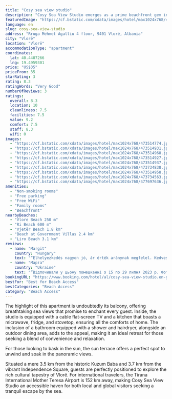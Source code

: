 ```yaml
---
title: "Cosy sea view studio"
description: "Cosy Sea View Studio emerges as a prime beachfront gem in Vlorë, strategically positioned just a stone's throw away from Vlore Beach and a short stroll from Ri Beach."
featuredImage: "https://cf.bstatic.com/xdata/images/hotel/max1024x768/473514774.jpg?k=ad37e4e4fb7e8de0bebb2cce234243c4b4173abed86992176660a7313239fa8f&o=&hp=1"
language: en
slug: cosy-sea-view-studio
address: "Rruga Mehmet Agalliu 4 floor, 9401 Vlorë, Albania"
city: "Vlorë"
location: "Vlorë"
accommodationType: "apartment"
coordinates:
  lat: 40.4407266
  lng: 19.4959301
price: "US$35"
priceFrom: 35
starRating: 3
rating: 8.3
ratingWords: "Very Good"
numberOfReviews: 3
ratings:
  overall: 8.3
  location: 10
  cleanliness: 7.5
  facilities: 7.5
  value: 9.2
  comfort: 7.5
  staff: 8.3
  wifi: 0
images:
  - "https://cf.bstatic.com/xdata/images/hotel/max1024x768/473514774.jpg?k=ad37e4e4fb7e8de0bebb2cce234243c4b4173abed86992176660a7313239fa8f&o=&hp=1"
  - "https://cf.bstatic.com/xdata/images/hotel/max1024x768/473514931.jpg?k=ec2138d9dfa3b31400f26f8ea2aed0738a353394cf19823a9accd8e749cafe90&o=&hp=1"
  - "https://cf.bstatic.com/xdata/images/hotel/max1024x768/473514968.jpg?k=d987a9636122492512513d32234a9ac66b9ed5af21b49eb4f54a1cb5a067d93b&o=&hp=1"
  - "https://cf.bstatic.com/xdata/images/hotel/max1024x768/473514927.jpg?k=32adbcd15341dbc2ea5e2b3b08656cac981ca55a047a12e76d0999b5dfcaf6d5&o=&hp=1"
  - "https://cf.bstatic.com/xdata/images/hotel/max1024x768/473514937.jpg?k=e6810d1e73622813dfb9f6818666dc3e46e3fada51ca4f04fac1592055d9f8ca&o=&hp=1"
  - "https://cf.bstatic.com/xdata/images/hotel/max1024x768/473734838.jpg?k=47336cdc90db9e92923ada01cf99013c146c8ded4e0fd9d75efa9bd55279b32b&o=&hp=1"
  - "https://cf.bstatic.com/xdata/images/hotel/max1024x768/473514958.jpg?k=b5369c19189ad5e8d95a45ff142d6706eb89177850de538bc50a9810e26851fb&o=&hp=1"
  - "https://cf.bstatic.com/xdata/images/hotel/max1024x768/473734563.jpg?k=857f3d9e09b42aa7b0ad39a73be4ab16a6e332393722fa72b6572113b550f65c&o=&hp=1"
  - "https://cf.bstatic.com/xdata/images/hotel/max1024x768/477697636.jpg?k=4338f5039e641e1265929c8de5c7bcff839c7510a74ce5a98959512d84ee8dc0&o=&hp=1"
amenities:
  - "Non-smoking rooms"
  - "Free parking"
  - "Free WiFi"
  - "Family rooms"
  - "Beachfront"
nearbyBeaches:
  - "Vlore Beach 250 m"
  - "Ri Beach 600 m"
  - "Vjetër Beach 1.8 km"
  - "Beach at Government Villas 2.4 km"
  - "Liro Beach 3.1 km"
reviews:
  - name: "Margit"
    country: "Hungary"
    text: "“Elhelyezkedés nagyon jó, ár érték aránynak megfelel. Kedves házigazda.”"
  - name: "Марта"
    country: "Ukraine"
    text: "“Відпочивали у цьому помешканні з 15 по 29 липня 2023 р. Фото відповідають дійсності. Все чисто, і дійсно берегова лінія, з балкону видно море, поруч супермаркети, кафешки. Власниця дуже привітна, надала всю інформацію на наші запитання, а також...”"
bookingURL: "https://www.booking.com/hotel/al/cosy-sea-view-studio.en-gb.html?aid=8035640"
bestFor: "Best for Beach Access"
bestCategories: "Beach Access"
category: "Beach Access"
---
```


The highlight of this apartment is undoubtedly its balcony, offering breathtaking sea views that promise to enchant every guest. Inside, the studio is equipped with a cable flat-screen TV and a kitchen that boasts a microwave, fridge, and stovetop, ensuring all the comforts of home. The inclusion of a bathroom equipped with a shower and hairdryer, alongside an outdoor dining area, adds to the appeal, making it an ideal retreat for those seeking a blend of convenience and relaxation.

For those looking to bask in the sun, the sun terrace offers a perfect spot to unwind and soak in the panoramic views.

Situated a mere 3.5 km from the historic Kuzum Baba and 3.7 km from the vibrant Independence Square, guests are perfectly positioned to explore the rich cultural tapestry of Vlorë. For international travelers, the Tirana International Mother Teresa Airport is 152 km away, making Cosy Sea View Studio an accessible haven for both local and global visitors seeking a tranquil escape by the sea.